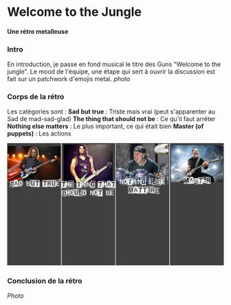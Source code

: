 ﻿# Welcome to the Jungle

#### Une rétro metalleuse

### Intro

En introduction, je passe en fond musical le titre des Guns "Welcome to the jungle".
Le mood de l'équipe, une étape qui sert à ouvrir la discussion est fait sur un patchwork d'emojis metal. 
*photo*

### Corps de la rétro
Les catégories sont :
**Sad but true** : Triste mais vrai (peut s'apparenter au Sad de mad-sad-glad)
**The thing that should not be** : Ce qu'il faut arrêter
**Nothing else matters** : Le plus important, ce qui était bien
**Master (of puppets)** : Les actions


![photo](pics/metallica.jpg)


### Conclusion de la rétro

*Photo*

